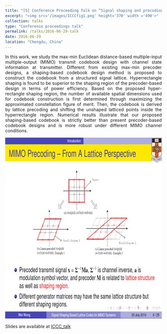 ```yaml
---
title: "[5] Conference Proceeding Talk on “Signal shaping and precoding for MIMO systems using lattice codes”"
excerpt: "<img src='/images/ICCCfig1.png' height='370' width ='490'>"
collection: talks
type: "Conference proceedings talk"
permalink: /talks/2016-06-29-talk
date: 2016-06-29
location: "Chengdu, China"
---
```


<p style="text-align:justify">In this work, we study the max-min Euclidean distance-based multiple-input multiple-output (MIMO) transmit codebook design with channel state information at transmitter. Different from existing max-min precoder designs, a shaping-based codebook design method is proposed to construct the codebook from a structured signal lattice. Hyperrectangle shaping is found to be superior to the shaping region of the precoder-based design in terms of power efficiency. Based on the proposed hyper-rectangle shaping region, the number of available spatial dimensions used for codebook construction is first determined through maximizing the approximated constellation figure of merit. Then, the codebook is derived by lattice precoding and shifting the unshaped latticed points inside the hyperrectangle region. Numerical results illustrate that our proposed shaping-based codebook is strictly better than present precoder-based codebook designs and is more robust under different MIMO channel conditions.</p>

<img src='/images/ICCCfig1.png'  height='582' width ='774'>

Slides are available at [ICCC_talk](https://WeiWang-WYS.github.io/files/ICCCTalk8.pdf)
